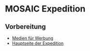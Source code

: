 # MOSAIC Expedition

## Vorbereitung

- [Medien für Werbung](https://multimedia.awi.de/mosaic/#1623917000003_8)
- [Hauptseite der Expedition](https://www.awi.de/im-fokus.html)